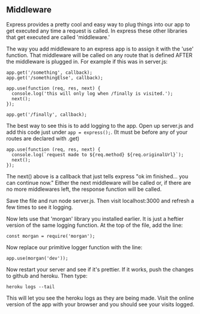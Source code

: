## Middleware

Express provides a pretty cool and easy way to plug things into our app to get executed any time a request is called.  In express these other libraries that get executed are called 'middleware.'

The way you add middleware to an express app is to assign it with the 'use' function.  That middleware will be called on any route that is defined AFTER the middleware is plugged in.  For example if this was in server.js:
```
app.get('/something', callback);
app.get('/somethingElse', callback);

app.use(function (req, res, next) {
  console.log('this will only log when /finally is visited.');
  next();  
});

app.get('/finally', callback);
```

The best way to see this is to add logging to the app.  Open up server.js and add this code just under `app = express();`.  (It must be before any of your routes are declared with .get)
```
app.use(function (req, res, next) {
  console.log(`request made to ${req.method} ${req.originalUrl}`);
  next();
});
```

The next() above is a callback that just tells express "ok im finished... you can continue now."  Either the next middleware will be called or, if there are no more middlewares left, the response function will be called.

Save the file and run node server.js.  Then visit localhost:3000 and refresh a few times to see it logging.

Now lets use that 'morgan' library you installed earlier. It is just a heftier version of the same logging function. At the top of the file, add the line:
```
const morgan = require('morgan');
```

Now replace our primitive logger function with the line:

```
app.use(morgan('dev'));
```

Now restart your server and see if it's prettier.  If it works, push the changes to github and heroku.  Then type:
```
heroku logs --tail
```

This will let you see the heroku logs as they are being made.  Visit the online version of the app with your browser and you should see your visits logged.
